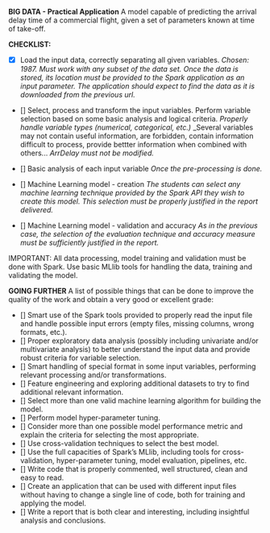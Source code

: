 **BIG DATA - Practical Application**
A model capable of predicting the arrival delay time of a commercial flight, given a set of parameters known at time of take-off.

**CHECKLIST:**

- [x] Load the input data, correctly separating all given variables.
_Chosen: 1987. Must work with any subset of the data set._
_Once the data is stored, its location must be provided to the
Spark application as an input parameter. The application should expect to find the data as it is downloaded from the previous
url._

- [] Select, process and transform the input variables. Perform variable selection based on some basic analysis and logical criteria.
_Properly handle variable types (numerical, categorical, etc.)_
_Several variables may not contain useful information, are forbidden, contain information difficult to process, provide bettter information when combined with others...
_ArrDelay must not be modified._

- [] Basic analysis of each input variable
_Once the pre-processing is done._

- [] Machine Learning model - creation
_The students can select any machine learning technique
provided by the Spark API they wish to create this model. This selection must be properly
justified in the report delivered._

- [] Machine Learning model - validation and accuracy 
_As in the previous case, the selection of the evaluation technique and accuracy measure must
be sufficiently justified in the report._

IMPORTANT: All data processing, model training and validation must be done with Spark. Use basic MLlib tools for handling the data, training and validating the model.


**GOING FURTHER**
A list of possible things that can be done to improve the quality of the
work and obtain a very good or excellent grade:
- [] Smart use of the Spark tools provided to properly read the input file and handle possible
input errors (empty files, missing columns, wrong formats, etc.).
- [] Proper exploratory data analysis (possibly including univariate and/or multivariate
analysis) to better understand the input data and provide robust criteria for variable
selection.
- [] Smart handling of special format in some input variables, performing relevant processing
and/or transformations.
- [] Feature engineering and exploring additional datasets to try to find additional relevant
information.
- [] Select more than one valid machine learning algorithm for building the model.
- [] Perform model hyper-parameter tuning.
- [] Consider more than one possible model performance metric and explain the criteria for
selecting the most appropriate.
- [] Use cross-validation techniques to select the best model.
- [] Use the full capacities of Spark’s MLlib, including tools for cross-validation,
hyper-parameter tuning, model evaluation, pipelines, etc.
- [] Write code that is properly commented, well structured, clean and easy to read.
- [] Create an application that can be used with different input files without having to change
a single line of code, both for training and applying the model.
- [] Write a report that is both clear and interesting, including insightful analysis and
conclusions.
